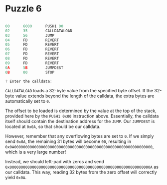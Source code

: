 # Puzzle 6

```js

00      6000      PUSH1 00
02      35        CALLDATALOAD
03      56        JUMP
04      FD        REVERT
05      FD        REVERT
06      FD        REVERT
07      FD        REVERT
08      FD        REVERT
09      FD        REVERT
0A      5B        JUMPDEST
0B      00        STOP

? Enter the calldata:
```

`CALLDATALOAD` loads a 32-byte value from the specified byte offset. If the 32-byte value extends beyond the length of the calldata, the extra bytes are automatically set to `0`.

The offset to be loaded is determined by the value at the top of the stack, provided here by the `PUSH1 0x00` instruction above. Essentially, the calldata itself should contain the destination address for the `JUMP`. Our `JUMPDEST` is located at `0x0A`, so that should be our calldata.

However, remember that any overflowing bytes are set to `0`. If we simply send `0x0A`, the remaining 31 bytes will become `00`, resulting in `0x0A00000000000000000000000000000000000000000000000000000000000000`, which is a very large number!

Instead, we should left-pad with zeros and send `0x000000000000000000000000000000000000000000000000000000000000000A` as our calldata. This way, reading 32 bytes from the zero offset will correctly yield `0x0A`.
